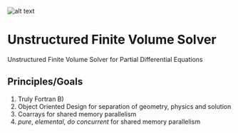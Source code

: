 ![alt text](https://raw.githubusercontent.com/komahanb/unstructured-finite-volume/doc/poisson.png)

# Unstructured Finite Volume Solver

Unstructured Finite Volume Solver for Partial Differential Equations

## Principles/Goals

1. Truly Fortran B)
2. Object Oriented Design for separation of geometry, physics and solution
3. Coarrays for shared memory parallelism
4. *pure*, *elemental*, *do concurrent* for shared memory parallelism
